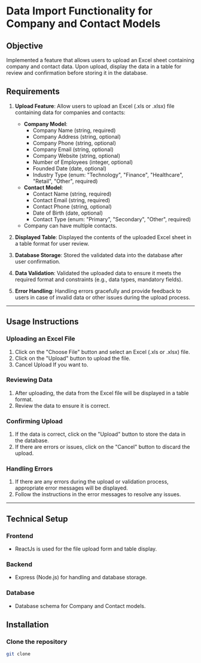 # Data Import Functionality for Company and Contact Models

## Objective
Implemented a feature that allows users to upload an Excel sheet containing company and contact data. Upon upload, display the data in a table for review and confirmation before storing it in the database.

## Requirements
1. **Upload Feature**: Allow users to upload an Excel (.xls or .xlsx) file containing data for companies and contacts:
    - **Company Model**:
        - Company Name (string, required)
        - Company Address (string, optional)
        - Company Phone (string, optional)
        - Company Email (string, optional)
        - Company Website (string, optional)
        - Number of Employees (integer, optional)
        - Founded Date (date, optional)
        - Industry Type (enum: "Technology", "Finance", "Healthcare", "Retail", "Other", required)
    - **Contact Model**:
        - Contact Name (string, required)
        - Contact Email (string, required)
        - Contact Phone (string, optional)
        - Date of Birth (date, optional)
        - Contact Type (enum: "Primary", "Secondary", "Other", required)
    - Company can have multiple contacts.

2. **Displayed Table**: Displayed the contents of the uploaded Excel sheet in a table format for user review.

3. **Database Storage**: Stored the validated data into the database after user confirmation.

4. **Data Validation**: Validated the uploaded data to ensure it meets the required format and constraints (e.g., data types, mandatory fields).

5. **Error Handling**: Handling errors gracefully and provide feedback to users in case of invalid data or other issues during the upload process.

---

## Usage Instructions

### Uploading an Excel File
1. Click on the "Choose File" button and select an Excel (.xls or .xlsx) file.
2. Click on the "Upload" button to upload the file.
3. Cancel Upload If you want to.

### Reviewing Data
1. After uploading, the data from the Excel file will be displayed in a table format.
2. Review the data to ensure it is correct.

### Confirming Upload
1. If the data is correct, click on the "Upload" button to store the data in the database.
2. If there are errors or issues, click on the "Cancel" button to discard the upload.

### Handling Errors
1. If there are any errors during the upload or validation process, appropriate error messages will be displayed.
2. Follow the instructions in the error messages to resolve any issues.

---

## Technical Setup

### Frontend
- ReactJs is used for the file upload form and table display.

### Backend
- Express (Node.js) for handling and database storage.

### Database
- Database schema for Company and Contact models.

## Installation

### Clone the repository
```bash
git clone
